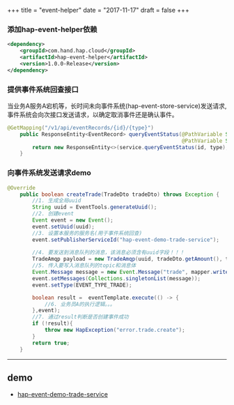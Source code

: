 +++
title = "event-helper"
date = "2017-11-17"
draft = false
+++

### 添加hap-event-helper依赖
```xml
<dependency>
    <groupId>com.hand.hap.cloud</groupId>
    <artifactId>hap-event-helper</artifactId>
    <version>1.0.0-Release</version>
</dependency>
```

### 提供事件系统回查接口
当业务A服务A宕机等，长时间未向事件系统(hap-event-store-service)发送请求,事件系统会向次接口发送请求，以确定取消事件还是确认事件。
```java
@GetMapping("/v1/api/eventRecords/{id}/{type}")
    public ResponseEntity<EventRecord> queryEventStatus(@PathVariable String id,
                                                        @PathVariable String type){
        return new ResponseEntity<>(service.queryEventStatus(id, type), HttpStatus.OK);
    }
```

### 向事件系统发送请求demo
```java
@Override
    public boolean createTrade(TradeDto tradeDto) throws Exception {
        //1. 生成全局uuid
        String uuid = EventTools.generateUuid();
        //2. 创建event
        Event event = new Event();
        event.setUuid(uuid);
        //3. 设置本服务的服务名(用于事件系统回查)
        event.setPublisherServiceId("hap-event-demo-trade-service");
        
        //4. 要发送到消息队列的消息，该消息必须含有uuid字段！！！
        TradeAmqp payload = new TradeAmqp(uuid, tradeDto.getAmount(), tradeDto.getBuyerId(), tradeDto.getSellerId());
        //5. 传入要写入消息队列的topic和消息体
        Event.Message message = new Event.Message("trade", mapper.writeValueAsString(payload));
        event.setMessages(Collections.singletonList(message));
        event.setType(EVENT_TYPE_TRADE);

        boolean result =  eventTemplate.execute(() -> {
            //6. 业务员A的执行逻辑。。。
        },event);
        //7. 通过result判断是否创建事件成功
        if (!result){
            throw new HapException("error.trade.create");
        }
        return true;
    }
```
---

## demo
- [hap-event-demo-trade-service](https://rdc.hand-china.com/gitlab/HAPCloud/hap-event-demo-parent/tree/master/hap-event-demo-trade-service)
